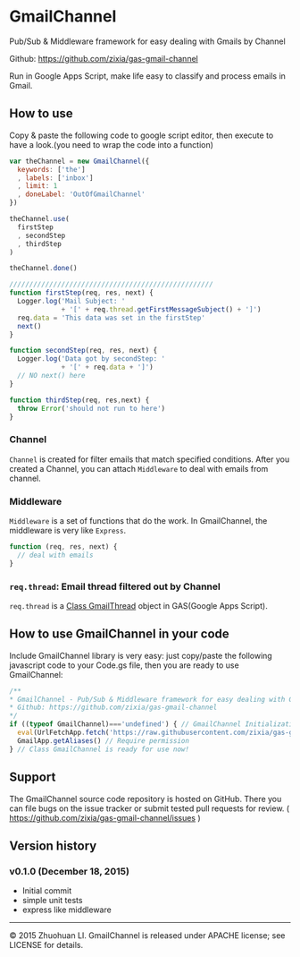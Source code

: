 # GmailChannel
Pub/Sub &amp; Middleware framework for easy dealing with Gmails by Channel

Github: https://github.com/zixia/gas-gmail-channel

Run in Google Apps Script, make life easy to classify and process emails in Gmail.

## How to use

Copy & paste the following code to google script editor, then execute to have a look.(you need to wrap the code into a function)

```javascript
var theChannel = new GmailChannel({
  keywords: ['the']
  , labels: ['inbox']
  , limit: 1
  , doneLabel: 'OutOfGmailChannel'
})

theChannel.use(
  firstStep
  , secondStep
  , thirdStep
)

theChannel.done()

///////////////////////////////////////////////////
function firstStep(req, res, next) {
  Logger.log('Mail Subject: ' 
             + '[' + req.thread.getFirstMessageSubject() + ']')
  req.data = 'This data was set in the firstStep'
  next()
}

function secondStep(req, res, next) {
  Logger.log('Data got by secondStep: '
             + '[' + req.data + ']')
  // NO next() here
}

function thirdStep(req, res,next) {
  throw Error('should not run to here')
}
```

### Channel

`Channel` is created for filter emails that match specified conditions. After you created a Channel, you can attach `Middleware` to deal with emails from channel.

### Middleware

`Middleware` is a set of functions that do the work. In GmailChannel, the middleware is very like `Express`.

```javascript
function (req, res, next) {
  // deal with emails
}
```

### `req.thread`: Email thread filtered out by Channel

`req.thread` is a [Class GmailThread](https://developers.google.com/apps-script/reference/gmail/gmail-thread) object in GAS(Google Apps Script).

## How to use GmailChannel in your code

Include GmailChannel library is very easy: just copy/paste the following javascript code to your Code.gs file, then you are ready to use GmailChannel:

```javascript
/**
* GmailChannel - Pub/Sub & Middleware framework for easy dealing with Gmails by Channel
* Github: https://github.com/zixia/gas-gmail-channel
*/
if ((typeof GmailChannel)==='undefined') { // GmailChannel Initialization. (only if not initialized yet.)
  eval(UrlFetchApp.fetch('https://raw.githubusercontent.com/zixia/gas-gmail-channel/master/src/gas-gmail-channel-lib.js').getContentText())
  GmailApp.getAliases() // Require permission
} // Class GmailChannel is ready for use now!
```

## Support

The GmailChannel source code repository is hosted on GitHub. There you can file bugs on the issue tracker or submit tested pull requests for review. ( https://github.com/zixia/gas-gmail-channel/issues )

## Version history

### v0.1.0 (December 18, 2015)
* Initial commit
* simple unit tests
* express like middleware

-------------------------------------------
© 2015 Zhuohuan LI. GmailChannel is released under APACHE license; see LICENSE for details.
